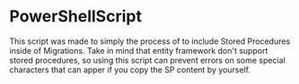 # PowerShellScript

This script was made to simply the process of to include Stored Procedures inside of Migrations. 
Take in mind that entity framework don't support stored procedures, so using this script can prevent errors on some special characters that can apper if you copy the SP content by yourself.
